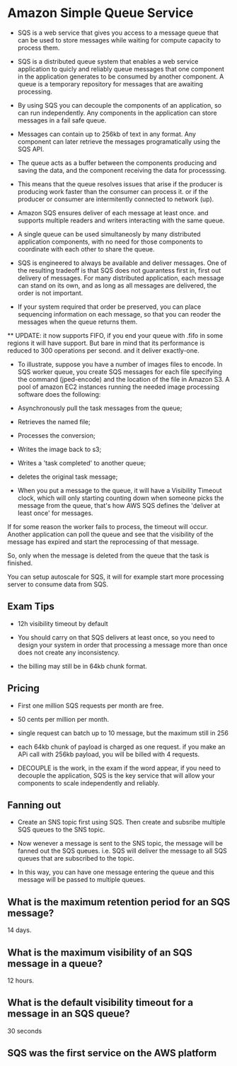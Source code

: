 # Amazon Simple Queue Service

* SQS is a web service that gives you access to a message queue that can be used to store messages while waiting for compute capacity to process them.

* SQS is a distributed queue system that enables a web service application to quicly and reliably queue messages that one component in the application generates to be consumed by another component. A queue is a temporary repository for messages that are awaiting processing. 

* By using SQS you can decouple the components of an application, so can run independently. Any components in the application can store messages in a fail safe queue.

* Messages can contain up to 256kb of text in any format. Any component can later retrieve the messages programatically using the SQS API.

* The queue acts as a buffer between the components producing and saving the data, and the component receiving the data for processsing.

* This means that the queue resolves issues that arise if the producer is producing work faster than the consumer can process it. or if the producer or consumer are intermitently connected to network (up).

* Amazon SQS ensures deliver of each message at least once. and supports multiple readers and writers interacting with the same queue.

* A single queue can be used simultaneosly by many distributed application components, with no need for those components to coordinate with each other to share the queue.

* SQS is engineered to always be available and deliver messages. One of the resulting tradeoff is that SQS does not guarantess first in, first out delivery of messages. For many distributed application, each message can stand on its own, and as long as all messages are delivered, the order is not important.

* If your system required that order be preserved, you can place sequencing information on each message, so that you can reoder the messages when the queue returns them.

** UPDATE: it now supports FIFO, if you end your queue with .fifo in some regions it will have support. But bare in mind that its performance is reduced to 300 operations per second. and it deliver exactly-one.

* To illustrate, suppose you have a number of images files to encode. In SQS worker queue, you create SQS messages for each file specifying the command (jped-encode) and the location of the file in Amazon S3. A pool of amazon EC2 instances running the needed image processing software does the following:
 * Asynchronously pull the task messages from the queue;
 * Retrieves the named file;
 * Processes the conversion;
 * Writes the image back to s3;
 * Writes a 'task completed' to another queue;
 * deletes the original task message;

* When you put a message to the queue, it will have a Visibility Timeout clock, which will only starting counting down when someone picks the message from the queue, that's how AWS SQS defines the 'deliver at least once' for messages.

If for some reason the worker fails to process, the timeout will occur. Another application can poll the queue and see that the visibility of the message has expired and start the reprocessing of that message.

So, only when the message is deleted from the queue that the task is finished.

You can setup autoscale for SQS, it will for example start more processing server to consume data from SQS.

## Exam Tips
* 12h visibility timeout by default
* You should carry on that SQS delivers at least once, so you need to design your system in order that processing a message more than once does not create any inconsistency.

* the billing may still be in 64kb chunk format.

## Pricing
* First one million SQS requests per month are free.
* 50 cents per million per month. 
* single request can batch up to 10 message, but the maximum still in 256
* each 64kb chunk of payload is charged as one request. if you make an APi call with 256kb payload, you will be billed with 4 requests.

* DECOUPLE is the work, in the exam if the word appear, if you need to decouple the application, SQS is the key service that will allow your components to scale independently and reliably.

## Fanning out

* Create an SNS topic first using SQS. Then create and subsribe multiple SQS queues to the SNS topic. 
* Now wenever a message is sent to the SNS topic, the message will be fanned out the SQS queues. i.e. SQS will deliver the message to all SQS queues that are subscribed to the topic. 

* In this way, you can have one message entering the queue and this message will be passed to multiple queues.

## What is the maximum retention period for an SQS message?
14 days.

## What is the maximum visibility of an SQS message in a queue?
12 hours.

## What is the default visibility timeout for a message in an SQS queue?
30 seconds

## SQS was the first service on the AWS platform